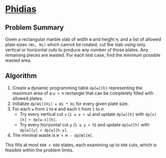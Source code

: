 # [Phidias](https://www.spoj.com/problems/PHIDIAS/)

## Problem Summary
Given a rectangular marble slab of width `W` and height `H`, and a list of allowed plate sizes `(Wi, Hi)` which cannot be rotated, cut the slab using only vertical or horizontal cuts to produce any number of those plates. Any remaining pieces are wasted. For each test case, find the minimum possible wasted area.

## Algorithm
1. Create a dynamic programming table `dp[w][h]` representing the maximum area of a `w × h` rectangle that can be completely filled with allowed plates.
2. Initialize `dp[Wi][Hi] = Wi * Hi` for every given plate size.
3. For each `w` from `1` to `W` and each `h` from `1` to `H`:
   - Try every vertical cut `x` (`1 ≤ x < w`) and update `dp[w][h]` with `dp[x][h] + dp[w-x][h]`.
   - Try every horizontal cut `y` (`1 ≤ y < h`) and update `dp[w][h]` with `dp[w][y] + dp[w][h-y]`.
4. The minimal waste is `W × H - dp[W][H]`.

This fills at most `600 × 600` states, each examining up to `600` cuts, which is feasible within the problem limits.
